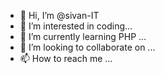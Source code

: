 - 👋 Hi, I’m @sivan-IT
- 👀 I’m interested in coding...
- 🌱 I’m currently learning PHP ...
- 💞️ I’m looking to collaborate on ...
- 📫 How to reach me ...

<!---
sivan-IT/sivan-IT is a ✨ special ✨ repository because its `README.md` (this file) appears on your GitHub profile.
You can click the Preview link to take a look at your changes.
--->
